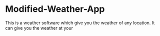 # Modified-Weather-App
This is a weather software which give you the weather of any location.
It can give you the weather at your 
